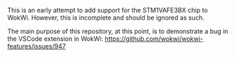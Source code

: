 This is an early attempt to add support for the STM1VAFE3BX chip to WokWi. However, this is incomplete and should be ignored as such.

The main purpose of this repository, at this point, is to demonstrate a bug in the VSCode extension in WokWi: 
https://github.com/wokwi/wokwi-features/issues/947
